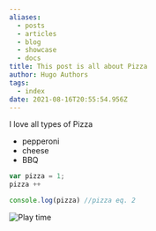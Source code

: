 ```yaml
---
aliases:
  - posts
  - articles
  - blog
  - showcase
  - docs
title: This post is all about Pizza
author: Hugo Authors
tags:
  - index
date: 2021-08-16T20:55:54.956Z
---
```

I love all types of Pizza

* pepperoni
* cheese
* BBQ

```javascript
var pizza = 1;
pizza ++

console.log(pizza) //pizza eq. 2
```

![Play time](/images/uploads/20201217_105128.jpg "Oggie with his Toy")